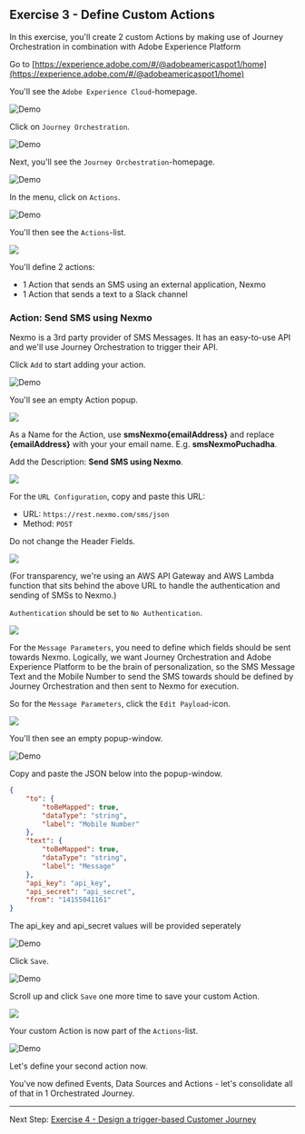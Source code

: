 ## Exercise 3 - Define Custom Actions

In this exercise, you'll create 2 custom Actions by making use of Journey Orchestration in combination with Adobe Experience Platform

Go to [https://experience.adobe.com/#/@adobeamericaspot1/home](https://experience.adobe.com/#/@adobeamericaspot1/home)

You'll see the ``Adobe Experience Cloud``-homepage.

![Demo](./images/aec.png)

Click on ``Journey Orchestration``.
 
![Demo](./images/aecjo.png)

Next, you'll see the ``Journey Orchestration``-homepage.

![Demo](./images/aecjoh.png)

In the menu, click on ``Actions``.

![Demo](./images/menuactions.png)

You'll then see the ``Actions``-list.


<!---
![Demo](./images/acthome.png)
--->

<kbd><img src="./images/acthome.png"  /></kdb>


You'll define 2 actions:

* 1 Action that sends an SMS using an external application, Nexmo
* 1 Action that sends a text to a Slack channel

### Action: Send SMS using Nexmo

Nexmo is a 3rd party provider of SMS Messages. It has an easy-to-use API and we'll use Journey Orchestration to trigger their API.

Click ``Add`` to start adding your action.

![Demo](./images/add.png)

You'll see an empty Action popup.

<!---
![Demo](./images/emptyact.png)
--->

<kbd><img src="./images/emptyact.png"  /></kdb>


As a Name for the Action, use **smsNexmo{emailAddress}** and replace **{emailAddress}** with your your email name. E.g. **smsNexmoPuchadha**.

Add the Description: **Send SMS using Nexmo**.

<!---
![Demo](./images/nexmoname.png)
--->

<kbd><img src="./images/nexmoname.png"  /></kdb>

For the ``URL Configuration``, copy and paste this URL:

* URL: ``https://rest.nexmo.com/sms/json``
* Method: ``POST``

Do not change the Header Fields.


<!---
![Demo](./images/nexmourl.png)
--->

<kbd><img src="./images/nexmourl.png"  /></kdb>

(For transparency, we're using an AWS API Gateway and AWS Lambda function that sits behind the above URL to handle the authentication and sending of SMSs to Nexmo.)

``Authentication`` should be set to ``No Authentication``.

<!---
![Demo](./images/nexmoauth.png)
--->

<kbd><img src="./images/nexmoauth.png"  /></kdb>

For the ``Message Parameters``, you need to define which fields should be sent towards Nexmo. Logically, we want Journey Orchestration and Adobe Experience Platform to be the brain of personalization, so the SMS Message Text and the Mobile Number to send the SMS towards should be defined by Journey Orchestration and then sent to Nexmo for execution.

So for the ``Message Parameters``, click the ``Edit Payload``-icon.

<!---
![Demo](./images/nexmomsgp.png)
--->

<kbd><img src="./images/nexmomsgp.png"  /></kdb>

You'll then see an empty popup-window. 

![Demo](./images/nexmomsgpopup.png)

Copy and paste the JSON below into the popup-window.

```json
{
	"to": {
		"toBeMapped": true,
		"dataType": "string",
		"label": "Mobile Number"
	},
	"text": {
		"toBeMapped": true,
		"dataType": "string",
		"label": "Message"
	},
	"api_key": "api_key",
	"api_secret": "api_secret",
	"from": "14155041161"
}
```

The api_key and api_secret values will be provided seperately


![Demo](./images/nexmomsgpopup1.png)

Click ``Save``.

![Demo](./images/nexmomsgpopup2.png)

Scroll up and click ``Save`` one more time to save your custom Action.

<!---
![Demo](./images/nexmomsgpopup3.png)
--->

<kbd><img src="./images/nexmomsgpopup3.png"  /></kdb>

Your custom Action is now part of the ``Actions``-list.

![Demo](./images/nexmodone.png)

Let's define your second action now.


You've now defined Events, Data Sources and Actions - let's consolidate all of that in 1 Orchestrated Journey.

---

Next Step: [Exercise 4 - Design a trigger-based Customer Journey](./Exercise4-Journey.md)

